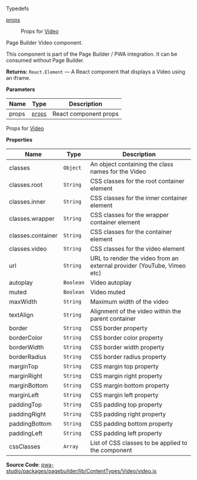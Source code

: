 
Typedefs

<dl>
<dt><a href="#props">props</a></dt>
<dd>

Props for [Video](#Video)

</dd>
</dl>

Page Builder Video component.

This component is part of the Page Builder / PWA integration. It can be consumed without Page Builder.

**Returns:**
`React.Element`
   — A React component that displays a Video using an iframe.

**Parameters**

| Name | Type | Description |
| --- | --- | --- |
| props | [`props`](#props) | React component props |

Props for [Video](#Video)

**Properties**

| Name | Type | Description |
| --- | --- | --- |
| classes | `Object` | An object containing the class names for the Video |
| classes.root | `String` | CSS classes for the root container element |
| classes.inner | `String` | CSS classes for the inner container element |
| classes.wrapper | `String` | CSS classes for the wrapper container element |
| classes.container | `String` | CSS classes for the container element |
| classes.video | `String` | CSS classes for the video element |
| url | `String` | URL to render the video from an external provider (YouTube, Vimeo etc) |
| autoplay | `Boolean` | Video autoplay |
| muted | `Boolean` | Video muted |
| maxWidth | `String` | Maximum width of the video |
| textAlign | `String` | Alignment of the video within the parent container |
| border | `String` | CSS border property |
| borderColor | `String` | CSS border color property |
| borderWidth | `String` | CSS border width property |
| borderRadius | `String` | CSS border radius property |
| marginTop | `String` | CSS margin top property |
| marginRight | `String` | CSS margin right property |
| marginBottom | `String` | CSS margin bottom property |
| marginLeft | `String` | CSS margin left property |
| paddingTop | `String` | CSS padding top property |
| paddingRight | `String` | CSS padding right property |
| paddingBottom | `String` | CSS padding bottom property |
| paddingLeft | `String` | CSS padding left property |
| cssClasses | `Array` | List of CSS classes to be applied to the component |

**Source Code**: [pwa-studio/packages/pagebuilder/lib/ContentTypes/Video/video.js](https://github.com/magento/pwa-studio/blob/develop/packages/pagebuilder/lib/ContentTypes/Video/video.js)